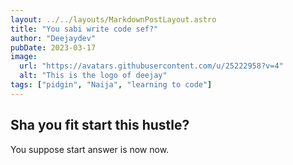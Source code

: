 ```yaml
---
layout: ../../layouts/MarkdownPostLayout.astro
title: "You sabi write code sef?"
author: "Deejaydev"
pubDate: 2023-03-17
image:
  url: "https://avatars.githubusercontent.com/u/25222958?v=4"
  alt: "This is the logo of deejay"
tags: ["pidgin", "Naija", "learning to code"]
---
```


## Sha you fit start this hustle?

You suppose start answer is now now.
